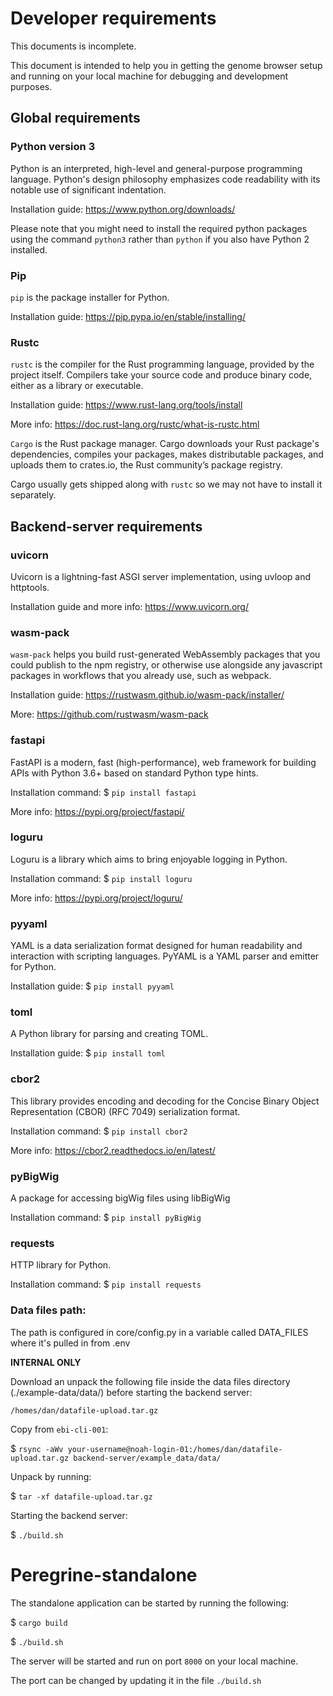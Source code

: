 
# Developer requirements

This documents is incomplete.  

This document is intended to help you in getting the genome browser setup and running on your local machine for debugging and development purposes.

## Global requirements

### Python version 3

Python is an interpreted, high-level and general-purpose programming language. Python's design philosophy emphasizes code readability with its notable use of significant indentation.

Installation guide: https://www.python.org/downloads/

Please note that you might need to install the required python packages using the command `python3` rather than `python` if you also have Python 2 installed.

### Pip

`pip` is the package installer for Python. 

Installation guide: https://pip.pypa.io/en/stable/installing/

### Rustc

`rustc` is the compiler for the Rust programming language, provided by the project itself. Compilers take your source code and produce binary code, either as a library or executable.

Installation guide: https://www.rust-lang.org/tools/install

More info: https://doc.rust-lang.org/rustc/what-is-rustc.html

`Cargo` is the Rust package manager. Cargo downloads your Rust package's dependencies, compiles your packages, makes distributable packages, and uploads them to crates.io, the Rust community’s package registry.

Cargo usually gets shipped along with `rustc` so we may not have to install it separately.


## Backend-server requirements

### uvicorn

Uvicorn is a lightning-fast ASGI server implementation, using uvloop and httptools.

Installation guide and more info: https://www.uvicorn.org/

  

### wasm-pack

`wasm-pack` helps you build rust-generated WebAssembly packages that you could publish to the npm registry, or otherwise use alongside any javascript packages in workflows that you already use, such as webpack.

Installation guide: https://rustwasm.github.io/wasm-pack/installer/

More: https://github.com/rustwasm/wasm-pack

### fastapi

FastAPI is a modern, fast (high-performance), web framework for building APIs with Python 3.6+ based on standard Python type hints.

Installation command: $ `pip install fastapi` 

More info: https://pypi.org/project/fastapi/
  

### loguru

Loguru is a library which aims to bring enjoyable logging in Python.

Installation command: $ `pip install loguru`

More info: https://pypi.org/project/loguru/
  

### pyyaml

YAML is a data serialization format designed for human readability and interaction with scripting languages. PyYAML is a YAML parser and emitter for Python.

Installation guide: $ `pip install pyyaml`

  

### toml

A Python library for parsing and creating TOML.

Installation guide: $ `pip install toml`

### cbor2

This library provides encoding and decoding for the Concise Binary Object Representation (CBOR) (RFC 7049) serialization format.

Installation command: $ `pip install cbor2`

More info: https://cbor2.readthedocs.io/en/latest/


### pyBigWig

A package for accessing bigWig files using libBigWig

Installation command: $ `pip install pyBigWig`

### requests

HTTP library for Python.

Installation command: $ `pip install requests`
  

### Data files path:

The path is configured in core/config.py in a variable called DATA_FILES where it's pulled in from .env
  

**INTERNAL ONLY**

Download an unpack the following file inside the data files directory (./example-data/data/) before starting the backend server:

`/homes/dan/datafile-upload.tar.gz`

Copy from `ebi-cli-001`:

$ `rsync -aWv your-username@noah-login-01:/homes/dan/datafile-upload.tar.gz backend-server/example_data/data/`

Unpack by running:

$ `tar -xf datafile-upload.tar.gz`

Starting the backend server:

$ `./build.sh`

  
# Peregrine-standalone

The standalone application can be started by running the following:

$ `cargo build`

$ `./build.sh`

The server will be started and run on port `8000` on your local machine.

The port can be changed by updating it in the file `./build.sh`
